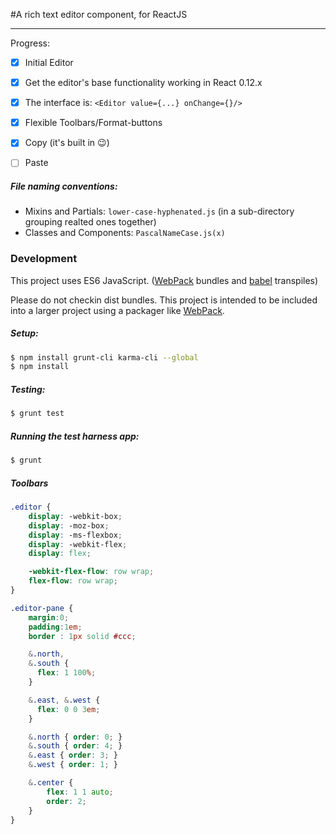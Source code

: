 #A rich text editor component, for ReactJS

---
Progress:
- [x] Initial Editor
- [x] Get the editor's base functionality working in React 0.12.x
- [x] The interface is: `<Editor value={...} onChange={}/>`
- [x] Flexible Toolbars/Format-buttons
- [x] Copy (it's built in 😉)
- [ ] Paste


##### File naming conventions:
- Mixins and Partials: `lower-case-hyphenated.js` (in a sub-directory grouping realted ones together)
- Classes and Components: `PascalNameCase.js(x)`

### Development
This project uses ES6 JavaScript. ([WebPack][1] bundles and [babel][2] transpiles)

Please do not checkin dist bundles. This project is intended to be included into a larger project using a packager like [WebPack][1].


##### Setup:
```bash
$ npm install grunt-cli karma-cli --global
$ npm install
```

##### Testing:
```bash
$ grunt test
```

##### Running the test harness app:
```bash
$ grunt
```


   [1]: //webpack.github.io
   [2]: //babeljs.org


##### Toolbars

```scss
.editor {
    display: -webkit-box;
    display: -moz-box;
    display: -ms-flexbox;
    display: -webkit-flex;
    display: flex;

    -webkit-flex-flow: row wrap;
    flex-flow: row wrap;
}

.editor-pane {
    margin:0;
    padding:1em;
    border : 1px solid #ccc;

    &.north,
    &.south {
      flex: 1 100%;
    }

    &.east, &.west {
      flex: 0 0 3em;
    }

    &.north { order: 0; }
    &.south { order: 4; }
    &.east { order: 3; }
    &.west { order: 1; }

    &.center {
        flex: 1 1 auto;
        order: 2;
    }
}
```
